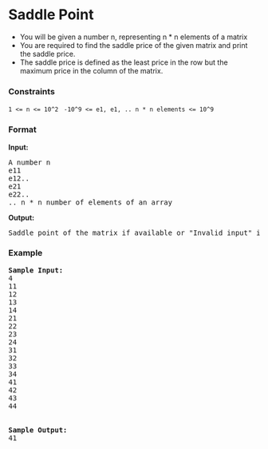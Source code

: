 <h1>Saddle Point</h1>

<div>
  <ul>
    <li>You will be given a number n, representing n * n elements of a matrix</li>
<li>You are required to find the saddle price of the given matrix and print the saddle price. </li>
<li> The saddle price is defined as the least price in the row but the maximum price in the column of the matrix.</li>
  </ul>
</div>

<h3>Constraints</h3>
<code>1 <= n <= 10^2 </code>
<code>-10^9 <= e1, e1, .. n * n elements <= 10^9</code>

<h3>Format</h3>
<strong>Input:</strong>
<pre>
A number n
e11
e12..
e21
e22..
.. n * n number of elements of an array
</pre>

<strong>Output:</strong>
<pre>
Saddle point of the matrix if available or "Invalid input" if no saddle point is there.
</pre>

<h3>Example</h3>
<pre>
<strong>Sample Input:</strong>
4
11
12
13
14
21
22
23
24
31
32
33
34
41
42
43
44
<br>
<strong>Sample Output:</strong>
41
</pre>
